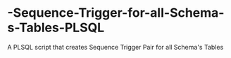 # -Sequence-Trigger-for-all-Schema-s-Tables-PLSQL
A PLSQL script that creates Sequence Trigger Pair for all Schema's Tables
